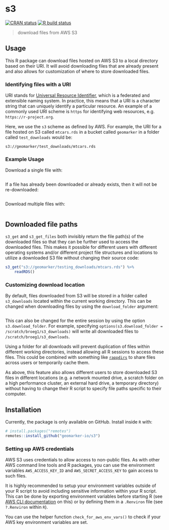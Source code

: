 # s3

<!-- badges: start -->
[![CRAN status](https://www.r-pkg.org/badges/version/s3)](https://CRAN.R-project.org/package=s3)
[![R build status](https://github.com/geomarker-io/s3/workflows/R-CMD-check/badge.svg)](https://github.com/geomarker-io/s3/actions)
<!-- badges: end -->

> download files from AWS S3

## Usage

This R package can download files hosted on AWS S3 to a local directory based on their URI. It will avoid downloading files that are already present and also allows for customization of where to store downloaded files.

### Identifying files with a URI

URI stands for [Universal Resource Identifier](https://en.wikipedia.org/wiki/Uniform_Resource_Identifier), which is a federated and extensible naming system. In practice, this means that a URI is a character string that can uniquely identify a particular resource. An example of a commonly used URI scheme is `https` for identifying web resources, e.g. `https://r-project.org`.

Here, we use the `s3` scheme as defined by AWS. For example, the URI for a file hosted on S3 called `mtcars.rds` in a bucket called `geomarker` in a folder called `test_downloads` would be:

 `s3://geomarker/test_downloads/mtcars.rds`


### Example Usage

Download a single file with:

```r

```

If a file has already been downloaded or already exists, then it will not be re-downloaded:

```r

```


Download multiple files with:

```r

```

## Downloaded file paths

`s3_get` and `s3_get_files` both invisibly return the file path(s) of the downloaded files so that they can be further used to access the downloaded files. This makes it possible for different users with different operating systems and/or different project file structures and locations to utilize a downloaded S3 file without changing their source code:

```r
s3_get("s3://geomarker/testing_downloads/mtcars.rds") %>%
    readRDS()
```

### Customizing download location

By default, files downloaded from S3 will be stored in a folder called `s3_downloads` located within the current working directory. This can be changed when downloading files by using the `download_folder` argument:

```r

```

This can also be changed for the entire session by using the option `s3.download_folder`. For example, specifying `options(s3.download_folder = /scratch/broeg1/s3_downloads)` will write all downloaded files to `/scratch/broeg1/s3_downloads`.

Using a folder for all downloads will prevent duplication of files within different working directories, instead allowing all R sessions to access these files. This could be combined with something like [`rappdirs`](https://github.com/r-lib/rappdirs) to share files across users or temporarily cache them.

As above, this feature also allows different users to store downloaded S3 files in different locations (e.g. a network mounted drive, a scratch folder on a high performance cluster, an external hard drive, a temporary directory) without having to change their R script to specify file paths specific to their computer.


## Installation

Currently, the package is only available on GitHub. Install inside `R` with:

```r
# install.packages("remotes")
remotes::install_github("geomarker-io/s3")
```

### Setting up AWS credentials

AWS S3 uses credentials to allow access to non-public files. As with other AWS command line tools and R packages, you can use the environment variables `AWS_ACCESS_KEY_ID` and `AWS_SECRET_ACCESS_KEY` to gain access to such files. 

It is highly recommended to setup your environment variables outside of your R script to avoid including sensitive information within your R script. This can be done by exporting environment variables before starting R (see [AWS CLI documentation](https://docs.aws.amazon.com/cli/latest/userguide/cli-configure-envvars.html) on this) or by defining them in a `.Renviron` file (see `?.Renviron` within `R`).

You can use the helper function `check_for_aws_env_vars()` to check if your AWS key environment variables are set.
